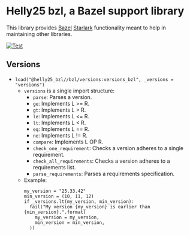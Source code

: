 # Helly25 bzl, a Bazel support library

This library provides [Bazel](http://bazel.build) [Starlark](https://bazel.build/rules/language) functionality meant to help in maintaining other libraries.

[![Test](https://github.com/helly25/bzl/actions/workflows/main.yml/badge.svg)](https://github.com/helly25/bzl/actions/workflows/main.yml)

## Versions

* `load("@helly25_bzl//bzl/versions:versions_bzl", _versions = "versions")`
  * `versions` is a single import structure:
    * `parse`: Parses a version.
    * `ge`: Implements L >= R.
    * `gt`: Implements L > R.
    * `le`: Implements L <= R.
    * `lt`: Implements L < R.
    * `eq`: Implements L == R.
    * `ne`: Implements L != R.
    * `compare`: Implements L OP R.
    * `check_one_requirement`: Checks a version adheres to a single requirement.
    * `check_all_requirements`: Checks a version adheres to a requirements list.
    * `parse_requirements`: Parses a requirements specification.
  * Example:
    ```bazel
    my_version = "25.33.42"
    min_version = (10, 11, 12)
    if _versions.lt(my_version, min_version):
      fail("My version {my_version} is earlier than {min_version}.".format(
        my_version = my_version,
        min_version = min_version,
      ))
    ```
